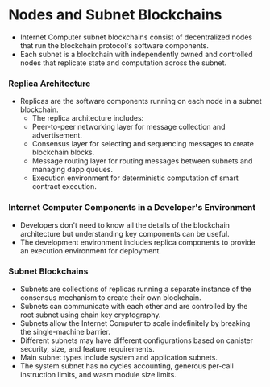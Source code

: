 # Nodes and Subnet Blockchains

-   Internet Computer subnet blockchains consist of decentralized nodes that run the blockchain protocol's software components.
-   Each subnet is a blockchain with independently owned and controlled nodes that replicate state and computation across the subnet.

### Replica Architecture

-   Replicas are the software components running on each node in a subnet blockchain.
    -   The replica architecture includes:
    -   Peer-to-peer networking layer for message collection and advertisement.
    -   Consensus layer for selecting and sequencing messages to create blockchain blocks.
    -   Message routing layer for routing messages between subnets and managing dapp queues.
    -   Execution environment for deterministic computation of smart contract execution.

### Internet Computer Components in a Developer's Environment

-   Developers don't need to know all the details of the blockchain architecture but understanding key components can be useful.
-   The development environment includes replica components to provide an execution environment for deployment.

### Subnet Blockchains

-   Subnets are collections of replicas running a separate instance of the consensus mechanism to create their own blockchain.
-   Subnets can communicate with each other and are controlled by the root subnet using chain key cryptography.
-   Subnets allow the Internet Computer to scale indefinitely by breaking the single-machine barrier.
-   Different subnets may have different configurations based on canister security, size, and feature requirements.
-   Main subnet types include system and application subnets.
-   The system subnet has no cycles accounting, generous per-call instruction limits, and wasm module size limits.
